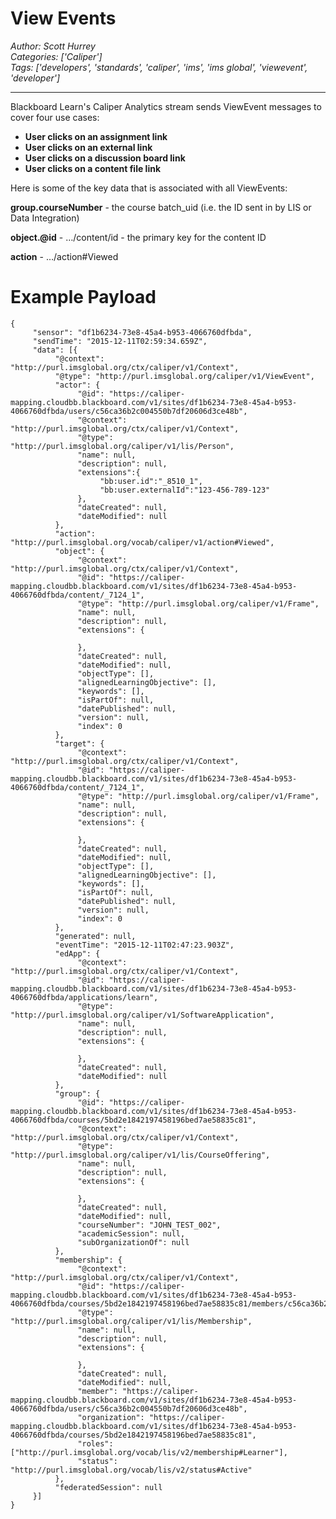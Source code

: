 # View Events
*Author: Scott Hurrey*  
*Categories: ['Caliper']*  
*Tags: ['developers', 'standards', 'caliper', 'ims', 'ims global', 'viewevent', 'developer']*  
<hr />
Blackboard Learn's Caliper Analytics stream sends ViewEvent messages to cover
four use cases:

  * **User clicks on an assignment link**
  * **User clicks on an external link**
  * **User clicks on a discussion board link**
  * **User clicks on a content file link**

Here is some of the key data that is associated with all ViewEvents:

**group.courseNumber** - the course batch_uid (i.e. the ID sent in by LIS or Data Integration)

**object.@id** - …/content/id - the primary key for the content ID

**action** - …/action#Viewed

# Example Payload

    {  
         "sensor": "df1b6234-73e8-45a4-b953-4066760dfbda",  
         "sendTime": "2015-12-11T02:59:34.659Z",  
         "data": [{  
              "@context": "http://purl.imsglobal.org/ctx/caliper/v1/Context",  
              "@type": "http://purl.imsglobal.org/caliper/v1/ViewEvent",  
              "actor": {  
                   "@id": "https://caliper-mapping.cloudbb.blackboard.com/v1/sites/df1b6234-73e8-45a4-b953-4066760dfbda/users/c56ca36b2c004550b7df20606d3ce48b",  
                   "@context": "http://purl.imsglobal.org/ctx/caliper/v1/Context",  
                   "@type": "http://purl.imsglobal.org/caliper/v1/lis/Person",  
                   "name": null,  
                   "description": null,  
                   "extensions":{    
                        "bb:user.id":"_8510_1",  
                        "bb:user.externalId":"123-456-789-123"  
                   },  
                   "dateCreated": null,  
                   "dateModified": null  
              },  
              "action": "http://purl.imsglobal.org/vocab/caliper/v1/action#Viewed",  
              "object": {  
                   "@context": "http://purl.imsglobal.org/ctx/caliper/v1/Context",  
                   "@id": "https://caliper-mapping.cloudbb.blackboard.com/v1/sites/df1b6234-73e8-45a4-b953-4066760dfbda/content/_7124_1",  
                   "@type": "http://purl.imsglobal.org/caliper/v1/Frame",  
                   "name": null,  
                   "description": null,  
                   "extensions": {  
                          
                   },  
                   "dateCreated": null,  
                   "dateModified": null,  
                   "objectType": [],  
                   "alignedLearningObjective": [],  
                   "keywords": [],  
                   "isPartOf": null,  
                   "datePublished": null,  
                   "version": null,  
                   "index": 0  
              },  
              "target": {  
                   "@context": "http://purl.imsglobal.org/ctx/caliper/v1/Context",  
                   "@id": "https://caliper-mapping.cloudbb.blackboard.com/v1/sites/df1b6234-73e8-45a4-b953-4066760dfbda/content/_7124_1",  
                   "@type": "http://purl.imsglobal.org/caliper/v1/Frame",  
                   "name": null,  
                   "description": null,  
                   "extensions": {  
                          
                   },  
                   "dateCreated": null,  
                   "dateModified": null,  
                   "objectType": [],  
                   "alignedLearningObjective": [],  
                   "keywords": [],  
                   "isPartOf": null,  
                   "datePublished": null,  
                   "version": null,  
                   "index": 0  
              },  
              "generated": null,  
              "eventTime": "2015-12-11T02:47:23.903Z",  
              "edApp": {  
                   "@context": "http://purl.imsglobal.org/ctx/caliper/v1/Context",  
                   "@id": "https://caliper-mapping.cloudbb.blackboard.com/v1/sites/df1b6234-73e8-45a4-b953-4066760dfbda/applications/learn",  
                   "@type": "http://purl.imsglobal.org/caliper/v1/SoftwareApplication",  
                   "name": null,  
                   "description": null,  
                   "extensions": {  
                          
                   },  
                   "dateCreated": null,  
                   "dateModified": null  
              },  
              "group": {  
                   "@id": "https://caliper-mapping.cloudbb.blackboard.com/v1/sites/df1b6234-73e8-45a4-b953-4066760dfbda/courses/5bd2e1842197458196bed7ae58835c81",  
                   "@context": "http://purl.imsglobal.org/ctx/caliper/v1/Context",  
                   "@type": "http://purl.imsglobal.org/caliper/v1/lis/CourseOffering",  
                   "name": null,  
                   "description": null,  
                   "extensions": {  
                          
                   },  
                   "dateCreated": null,  
                   "dateModified": null,  
                   "courseNumber": "JOHN_TEST_002",  
                   "academicSession": null,  
                   "subOrganizationOf": null  
              },  
              "membership": {  
                   "@context": "http://purl.imsglobal.org/ctx/caliper/v1/Context",  
                   "@id": "https://caliper-mapping.cloudbb.blackboard.com/v1/sites/df1b6234-73e8-45a4-b953-4066760dfbda/courses/5bd2e1842197458196bed7ae58835c81/members/c56ca36b2c004550b7df20606d3ce48b",  
                   "@type": "http://purl.imsglobal.org/caliper/v1/lis/Membership",  
                   "name": null,  
                   "description": null,  
                   "extensions": {  
                          
                   },  
                   "dateCreated": null,  
                   "dateModified": null,  
                   "member": "https://caliper-mapping.cloudbb.blackboard.com/v1/sites/df1b6234-73e8-45a4-b953-4066760dfbda/users/c56ca36b2c004550b7df20606d3ce48b",  
                   "organization": "https://caliper-mapping.cloudbb.blackboard.com/v1/sites/df1b6234-73e8-45a4-b953-4066760dfbda/courses/5bd2e1842197458196bed7ae58835c81",  
                   "roles": ["http://purl.imsglobal.org/vocab/lis/v2/membership#Learner"],  
                   "status": "http://purl.imsglobal.org/vocab/lis/v2/status#Active"  
              },  
              "federatedSession": null  
         }]  
    }

